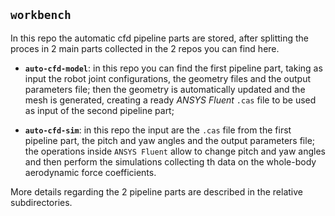 ## `workbench`

In this repo the automatic cfd pipeline parts are stored, after splitting the proces in 2 main parts collected in the 2 repos you can find here.

* **`auto-cfd-model`**: in this repo you can find the first pipeline part, taking as input the robot joint configurations, the geometry files and the output parameters file; then the geometry is automatically updated and the mesh is generated, creating a ready _ANSYS Fluent_ `.cas` file to be used as input of the second pipeline part;

* **`auto-cfd-sim`**: in this repo the input are the `.cas` file from the first pipeline part, the pitch and yaw angles and the output parameters file; the operations inside `ANSYS Fluent` allow to change pitch and yaw angles and then perform the simulations collecting th data on the whole-body aerodynamic force coefficients.

More details regarding the 2 pipeline parts are described in the relative subdirectories.
